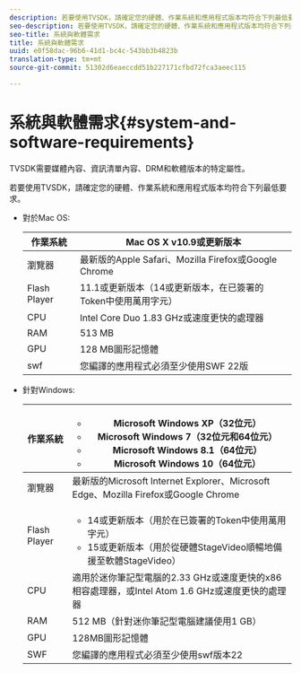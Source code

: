 ```yaml
---
description: 若要使用TVSDK，請確定您的硬體、作業系統和應用程式版本均符合下列最低要求。
seo-description: 若要使用TVSDK，請確定您的硬體、作業系統和應用程式版本均符合下列最低要求。
seo-title: 系統與軟體需求
title: 系統與軟體需求
uuid: e0f58dac-96b6-41d1-bc4c-543bb3b4823b
translation-type: tm+mt
source-git-commit: 51302d6eaeccdd51b227171cfbd72fca3aeec115

---
```



# 系統與軟體需求{#system-and-software-requirements}

TVSDK需要媒體內容、資訊清單內容、DRM和軟體版本的特定屬性。

若要使用TVSDK，請確定您的硬體、作業系統和應用程式版本均符合下列最低要求。

<!--<a id="section_FD9C110E85BB483B869FBB94E5662710"></a>-->

* 對於Mac OS:

   | 作業系統 | Mac OS X v10.9或更新版本 |
   |---|---|
   | 瀏覽器 | 最新版的Apple Safari、Mozilla Firefox或Google Chrome |
   | Flash Player | 11.1或更新版本（14或更新版本，在已簽署的Token中使用萬用字元） |
   | CPU | Intel Core Duo 1.83 GHz或速度更快的處理器 |
   | RAM | 513 MB |
   | GPU | 128 MB圖形記憶體 |
   | swf | 您編譯的應用程式必須至少使用SWF 22版 |

* 針對Windows:

   | 作業系統 | <ul><li>Microsoft Windows XP（32位元）</li><li>Microsoft Windows 7（32位元和64位元）</li><li>Microsoft Windows 8.1（64位元）</li><li>Microsoft Windows 10（64位元）</li></ul> |
   |---|---|
   | 瀏覽器 | 最新版的Microsoft Internet Explorer、Microsoft Edge、Mozilla Firefox或Google Chrome |
   | Flash Player | <ul><li>14或更新版本（用於在已簽署的Token中使用萬用字元）</li><li>15或更新版本（用於從硬體StageVideo順暢地備援至軟體StageVideo）</li></ul> |
   | CPU | 適用於迷你筆記型電腦的2.33 GHz或速度更快的x86相容處理器，或Intel Atom 1.6 GHz或速度更快的處理器 |
   | RAM | 512 MB（針對迷你筆記型電腦建議使用1 GB） |
   | GPU | 128MB圖形記憶體 |
   | SWF | 您編譯的應用程式必須至少使用swf版本22 |
